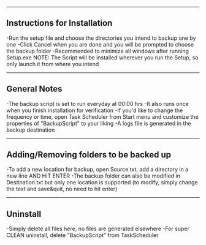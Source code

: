 -----------------------------------------------
Instructions for Installation
-----------------------------------------------
-Run the setup file and choose the directories you intend to backup one by one
-Click Cancel when you are done and you will be prompted to choose the backup folder
-Recommended to minimize all windows after running Setup.exe
NOTE: The Script will be installed wherever you run the Setup, so only launch it from where you intend

-----------------------------------------------
General Notes
-----------------------------------------------
-The backup script is set to run everyday at 00:00 hrs
-It also runs once when you finish installation for verification
-If you'd like to change the frequency or time, open Task Scheduler from Start menu and customize the properties of "BackupScript" to your liking
-A logs file is generated in the backup destination

-----------------------------------------------
Adding/Removing folders to be backed up
-----------------------------------------------
-To add a new location for backup, open Source.txt, add a directory in a new line AND HIT ENTER
-The backup folder can also be modified in Destination.txt but only one location is supported (to modify, simply change the text and save&quit, no need to hit enter)

-----------------------------------------------
Uninstall
-----------------------------------------------
-Simply delete all files here, no files are generated elsewhere 
-For super CLEAN uninstall, delete "BackupScript" from TaskScheduler
